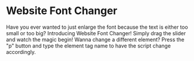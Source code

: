 # Website Font Changer
Have you ever wanted to just enlarge the font because the text is either too small or too big? Introducing Website Font Changer! Simply drag the slider and watch the magic begin! Wanna change a different element? Press the "p" button and type the element tag name to have the script change accordingly.  

